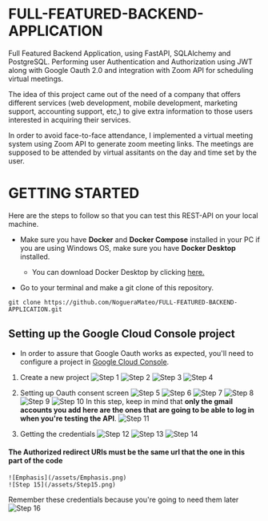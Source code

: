 # FULL-FEATURED-BACKEND-APPLICATION
Full Featured Backend Application, using FastAPI, SQLAlchemy and PostgreSQL. Performing user Authentication and Authorization using JWT along with Google Oauth 2.0 and integration with Zoom API for scheduling virtual meetings.

The idea of this project came out of the need of a company that offers different services (web development, mobile development, marketing support, accounting support, etc,) to give extra information to those users interested in acquiring their services. 

In order to avoid face-to-face attendance, I implemented a virtual meeting system using Zoom API to generate zoom meeting links. The meetings are supposed to be attended by virtual assitants on the day and time set by the user. 

# GETTING STARTED
Here are the steps to follow so that you can test this REST-API on your local machine.

- Make sure you have **Docker** and **Docker Compose** installed in your PC if you are using Windows OS, make sure you have **Docker Desktop** installed.
    - You can download Docker Desktop by clicking [here.](https://www.docker.com/products/docker-desktop/)

- Go to your terminal and make a git clone of this repository. 
```
git clone https://github.com/NogueraMateo/FULL-FEATURED-BACKEND-APPLICATION.git
```

## Setting up the Google Cloud Console project

- In order to assure that Google Oauth works as expected, you'll need to configure a project in [Google Cloud Console](https://console.cloud.google.com/welcome/new?_ga=2.117443785.-1160546546.1718048896). 

1. Create a new project
    ![Step 1](/assets/Step1.png)
    ![Step 2](/assets/Step2.png)
    ![Step 3](/assets/Step3.png)
    ![Step 4](/assets/Step4.png)

 2. Setting up Oauth consent screen
    ![Step 5](/assets/Step5.png)
    ![Step 6](/assets/Step6.png)
    ![Step 7](/assets/Step7.png)
    ![Step 8](/assets/Step8.png)
    ![Step 9](/assets/Step9.png)
    ![Step 10](/assets/Step10.png)
In this step, keep in mind that **only the gmail accounts you add here are the ones that are going to be able to log in when you're testing the API**. 
    ![Step 11](/assets/Step11.png)

3. Getting the credentials
    ![Step 12](/assets/Step12.png)
    ![Step 13](/assets/Step13.png)
    ![Step 14](/assets/Step14.png)
#### The Authorized redirect URIs must be the same url that the one in this part of the code 
    ![Emphasis](/assets/Emphasis.png)
    ![Step 15](/assets/Step15.png)
Remember these credentials because you're going to need them later
    ![Step 16](/assets/Step16.png)
